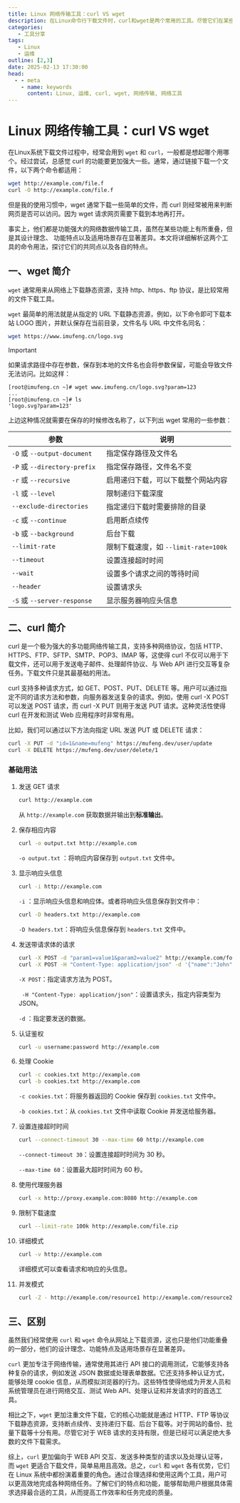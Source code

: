 ```yaml
---
title: Linux 网络传输工具：curl VS wget
description: 在Linux命令行下载文件时，curl和wget是两个常用的工具。尽管它们在某些功能上相似，但它们在设计和使用场景上有所不同。
categories: 
   - 工具分享
tags: 
   - Linux
   - 运维
outline: [2,3]
date: 2025-02-13 17:30:00
head:
  - - meta
    - name: keywords
      content: Linux, 运维, curl, wget, 网络传输, 网络工具
---
```


# Linux 网络传输工具：curl VS wget

在Linux系统下载文件过程中，经常会用到 `wget` 和 `curl`，一般都是想起哪个用哪个。经过尝试，总感觉 curl 的功能要更加强大一些。通常，通过链接下载一个文件，以下两个命令都适用：

```bash
wget http://example.com/file.f
curl -O http://example.com/file.f
```

但是我的使用习惯中，wget 通常下载一些简单的文件，而 curl 则经常被用来判断网页是否可以访问。因为 wget 请求网页需要下载到本地再打开。

事实上，他们都是功能强大的网络数据传输工具，虽然在某些功能上有所重叠，但是其设计理念、 功能特点以及适用场景存在显著差异。本文将详细解析这两个工具的命令用法，探讨它们的共同点以及各自的特点。

## 一、wget 简介

`wget` 通常用来从网络上下载静态资源，支持 http、https、ftp 协议，是比较常用的文件下载工具。

`wget` 最简单的用法就是从指定的 URL 下载静态资源，例如，以下命令即可下载本站 LOGO 图片，并默认保存在当前目录，文件名与 URL 中文件名同名：

```bash
wget https://www.imufeng.cn/logo.svg
```

> [!important]
>
> 如果请求路径中存在参数，保存到本地的文件名也会将参数保留，可能会导致文件无法访问。比如这样：
>
> ```
> [root@imufeng.cn ~]# wget www.imufeng.cn/logo.svg?param=123
> ...
> [root@imufeng.cn ~]# ls
> 'logo.svg?param=123'
> ```

上边这种情况就需要在保存的时候修改名称了，以下列出 wget 常用的一些参数：

| 参数                          | 说明                                 |
| ----------------------------- | ------------------------------------ |
| `-O`  或 `--output-document`  | 指定保存路径及文件名                 |
| `-P` 或 `--directory-prefix ` | 指定保存路径，文件名不变             |
| `-r` 或 `--recursive`         | 启用递归下载，可以下载整个网站内容   |
| `-l` 或 `--level`             | 限制递归下载深度                     |
| `--exclude-directories`       | 指定递归下载时需要排除的目录         |
| `-c` 或 `--continue`          | 启用断点续传                         |
| `-b` 或 `--background`        | 后台下载                             |
| `--limit-rate`                | 限制下载速度，如 `--limit-rate=100k` |
| `--timeout`                   | 设置连接超时时间                     |
| `--wait`                      | 设置多个请求之间的等待时间           |
| `--header`                    | 设置请求头                           |
| `-S` 或 `--server-response`   | 显示服务器响应头信息                 |

## 二、curl 简介

curl 是一个极为强大的多功能网络传输工具，支持多种网络协议，包括 HTTP、HTTPS、FTP、SFTP、SMTP、POP3、IMAP 等，这使得   curl   不仅可以用于下载文件，还可以用于发送电子邮件、处理邮件协议、与 Web API 进行交互等复杂任务。下载文件只是其最基础的用法。

curl 支持多种请求方式，如 GET、POST、PUT、DELETE 等。用户可以通过指定不同的请求方法和参数，向服务器发送复杂的请求。例如，使用   curl -X POST   可以发送 POST 请求，而   curl -X PUT   则用于发送 PUT 请求。这种灵活性使得   curl   在开发和测试 Web 应用程序时非常有用。

比如，我们可以通过以下方法向指定 URL 发送 PUT 或 DELETE 请求：

```bash
curl -X PUT -d "id=1&name=mufeng" https://mufeng.dev/user/update
curl -X DELETE https://mufeng.dev/user/delete/1
```

### 基础用法

1. 发送 GET 请求

   ```bash
   curl http://example.com
   ```

   从   `http://example.com`   获取数据并输出到**标准输出**。

2. 保存相应内容

   ```bash
   curl -o output.txt http://example.com
   ```

   `-o output.txt` ：将响应内容保存到 `output.txt` 文件中。

3. 显示响应头信息

   ```bash
   curl -i http://example.com
   ```

   `-i` ：显示响应头信息和响应体。或者将响应头信息保存到文件中：

   ```bash
   curl -D headers.txt http://example.com
   ```

   `-D headers.txt`：将响应头信息保存到 `headers.txt` 文件中。

4. 发送带请求体的请求

   ```bash
   curl -X POST -d "param1=value1&param2=value2" http://example.com/form
   curl -X POST -H "Content-Type: application/json" -d '{"name":"John","age":20}' http://example.com/api
   ```

   `-X POST`：指定请求方法为 POST。

   ` -H "Content-Type: application/json"`：设置请求头，指定内容类型为 JSON。

   `-d`  ：指定要发送的数据。

5. 认证鉴权

   ```bash
   curl -u username:password http://example.com
   ```

6. 处理 Cookie

   ```bash
   curl -c cookies.txt http://example.com
   curl -b cookies.txt http://example.com
   ```

   `-c cookies.txt`：将服务器返回的 Cookie 保存到 `cookies.txt` 文件中。

   `-b cookies.txt`：从 `cookies.txt`  文件中读取 Cookie 并发送给服务器。

7. 设置连接超时时间

   ```bash
   curl --connect-timeout 30 --max-time 60 http://example.com
   ```

   `--connect-timeout 30`：设置连接超时时间为 30 秒。

   `--max-time 60`：设置最大超时时间为 60 秒。

8. 使用代理服务器

   ```bash
   curl -x http://proxy.example.com:8080 http://example.com
   ```

9. 限制下载速度

   ```bash
   curl --limit-rate 100k http://example.com/file.zip
   ```

10. 详细模式

    ```bash
    curl -v http://example.com
    ```

    详细模式可以查看请求和响应的头信息。

11. 并发模式

    ```bash
    curl -Z - http://example.com/resource1 http://example.com/resource2
    ```



## 三、区别

虽然我们经常使用 `curl` 和 `wget` 命令从网站上下载资源，这也只是他们功能重叠的一部分，他们的设计理念、功能特点及适用场景存在显著差异。

`curl` 更加专注于网络传输，通常使用其进行 API 接口的调用测试，它能够支持各种复杂的请求，例如发送 JSON 数据或处理表单数据。它还支持多种认证方式，能够处理 cookie 信息，从而模拟浏览器的行为。这些特性使得他成为开发人员和系统管理员在进行网络交互、测试 Web API、处理认证和并发请求时的首选工具。

相比之下，`wget` 更加注重文件下载，它的核心功能就是通过 HTTP、FTP 等协议下载静态资源，支持断点续传、支持递归下载、后台下载等。对于网站的备份、批量下载等十分有用。尽管它对于 WEB 请求的支持有限，但是已经可以满足绝大多数的文件下载需求。

综上，`curl` 更加偏向于 WEB API 交互、发送多种类型的请求以及处理认证等，而 `wget` 更适合下载文件，简单易用且高效。总之，`curl` 和 `wget` 各有优势，它们在 Linux 系统中都扮演着重要的角色。通过合理选择和使用这两个工具，用户可以更高效地完成各种网络任务。了解它们的特点和功能，能够帮助用户根据具体需求选择最合适的工具，从而提高工作效率和任务完成的质量。